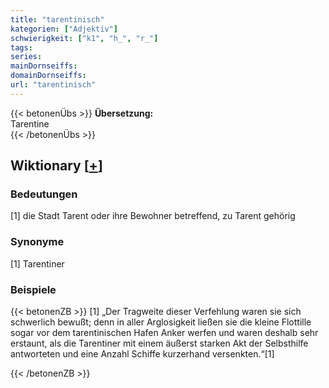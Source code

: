 ```yaml
---
title: "tarentinisch"
kategorien: ["Adjektiv"]
schwierigkeit: ["k1", "h_", "r_"]
tags:
series:
mainDornseiffs:
domainDornseiffs:
url: "tarentinisch"
---
```


{{< betonenÜbs >}}
**Übersetzung:**  
Tarentine  
{{< /betonenÜbs >}}

## Wiktionary [[+](https://de.wiktionary.org/wiki/tarentinisch)]

### Bedeutungen
[1] die Stadt Tarent oder ihre Bewohner betreffend, zu Tarent gehörig  

### Synonyme
[1] Tarentiner  

### Beispiele
{{< betonenZB >}}
[1] „Der Tragweite dieser Verfehlung waren sie sich schwerlich bewußt; denn in aller Arglosigkeit ließen sie die kleine Flottille sogar vor dem tarentinischen Hafen Anker werfen und waren deshalb sehr erstaunt, als die Tarentiner mit einem äußerst starken Akt der Selbsthilfe antworteten und eine Anzahl Schiffe kurzerhand versenkten.“[1]  

{{< /betonenZB >}}

